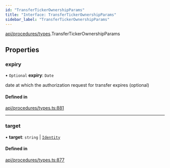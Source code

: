```yaml
---
id: "TransferTickerOwnershipParams"
title: "Interface: TransferTickerOwnershipParams"
sidebar_label: "TransferTickerOwnershipParams"
---
```


[api/procedures/types](../../../../../modules/API/Procedures/Types/Types.md).TransferTickerOwnershipParams

## Properties

### expiry

• `Optional` **expiry**: `Date`

date at which the authorization request for transfer expires (optional)

#### Defined in

[api/procedures/types.ts:881](https://github.com/PolymeshAssociation/polymesh-sdk/blob/95f248df/src/api/procedures/types.ts#L881)

___

### target

• **target**: `string` \| [`Identity`](../../../../../classes/API/Entities/Identity/Identity.md)

#### Defined in

[api/procedures/types.ts:877](https://github.com/PolymeshAssociation/polymesh-sdk/blob/95f248df/src/api/procedures/types.ts#L877)
